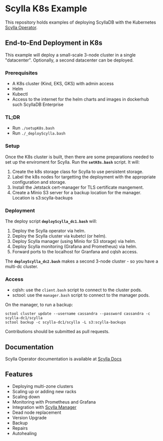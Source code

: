 # Scylla K8s Example

This repository holds examples of deploying ScyllaDB with the Kubernetes [Scylla Operator](https://github.com/scylladb/scylla-operator).

## End-to-End Deployment in K8s

This example will deploy a small-scale 3-node cluster in a single "datacenter". Optionally, a second datacenter can be deployed. 

### Prerequisites
- A K8s cluster (Kind, EKS, GKS) with admin access
- Helm
- Kubectl
- Access to the internet for the helm charts and images in dockerhub such ScyllaDB Enterprise

### TL;DR
* Run `./setupK8s.bash`
* Run `./_deployScylla.bash`

### Setup 

Once the K8s cluster is built, then there are some preparations needed to set up the enviroment for Scylla. Run the **`setK8s.bash`** script. It will:

1. Create the k8s storage class for Scylla to use persistent storage.
2. Label the k8s nodes for targetting the deployment with the appropriate configuration and storage.
3. Install the Jetstack cert-manager for TLS certificate mangement.
4. Create a Minio S3 server for a backup location for the manager. Location is s3:scylla-backups

### Deployment

The deploy script **`deployScylla_dc1.bash`** will:

1. Deploy the Scylla operator via helm.
2. Deploy the Scylla cluster via kubetcl (or helm).
3. Deploy Scylla manager (using Minio for S3 storage) via helm.
4. Deploy Scylla monitoring (Grafana and Prometheus) via helm.
5. Forward ports to the localhost for Granfana and cqlsh access.

The **`deployScylla_dc2.bash`** makes a second 3-node cluster - so you have a multi-dc cluster.

### Access
* cqlsh: use the `client.bash` script to connect to the cluster pods.
* sctool: use the `manager.bash` script to connect to the manager pods.

On the manager, to run a backup:

	sctool cluster update --username cassandra --password cassandra -c scylla-dc1/scylla
	sctool backup -c scylla-dc1/scylla -L s3:scylla-backups

Contributions should be submitted as pull requests.

## Documentation
Scylla Operator documentation is available at [Scylla Docs](https://operator.docs.scylladb.com)

## Features
* Deploying multi-zone clusters
* Scaling up or adding new racks
* Scaling down
* Monitoring with Prometheus and Grafana
* Integration with [Scylla Manager](https://docs.scylladb.com/operating-scylla/manager/)
* Dead node replacement
* Version Upgrade
* Backup
* Repairs
* Autohealing



